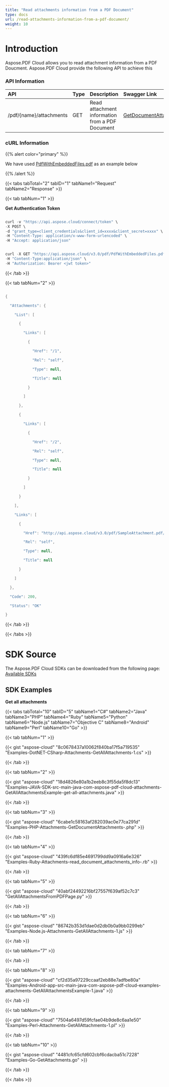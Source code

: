 ```yaml
---
title: "Read attachments information from a PDF Document"
type: docs
url: /read-attachments-information-from-a-pdf-document/
weight: 10
---
```


# **Introduction**
Aspose.PDF Cloud allows you to read attachment information from a PDF Doucment. Aspose.PDF Cloud provide the following API to achieve this
### **API Information**

|**API**|**Type**|**Description**|**Swagger Link**|
| :- | :- | :- | :- |
|/pdf/{name}/attachments|GET|Read attachment information from a PDF Document|[GetDocumentAttachments](https://apireference.aspose.cloud/pdf/#!/Attachments/GetDocumentAttachments)|
### **cURL Information**
{{% alert color="primary" %}} 

We have used [PdfWithEmbeddedFiles.pdf](https://github.com/aspose-pdf-cloud/aspose-pdf-cloud-dotnet/blob/master/pdf/attachments/PdfWithEmbeddedFiles.pdf) as an example below

{{% /alert %}} 

{{< tabs tabTotal="2" tabID="1" tabName1="Request" tabName2="Response" >}}

{{< tab tabNum="1" >}}

**Get Authentication Token**

```java

curl -v "https://api.aspose.cloud/connect/token" \
-X POST \
-d "grant_type=client_credentials&client_id=xxxx&client_secret=xxxx" \
-H "Content-Type: application/x-www-form-urlencoded" \
-H "Accept: application/json"

```

```java

curl -X GET "https://api.aspose.cloud/v3.0/pdf/PdfWithEmbeddedFiles.pdf/attachments" \
-H "Content-Type:application/json" \
-H "Authorization: Bearer <jwt token>"

```

{{< /tab >}}

{{< tab tabNum="2" >}}

```java

{

  "Attachments": {

    "List": [

      {

        "Links": [

          {

            "Href": "/1",

            "Rel": "self",

            "Type": null,

            "Title": null

          }

        ]

      },

      {

        "Links": [

          {

            "Href": "/2",

            "Rel": "self",

            "Type": null,

            "Title": null

          }

        ]

      }

    ],

    "Links": [

      {

        "Href": "http://api.aspose.cloud/v3.0/pdf/SampleAttachment.pdf/attachments",

        "Rel": "self",

        "Type": null,

        "Title": null

      }

    ]

  },

  "Code": 200,

  "Status": "OK"

}

```

{{< /tab >}}

{{< /tabs >}}
# **SDK Source**
The Aspose.PDF Cloud SDKs can be downloaded from the following page: [Available SDKs](/pdf/available-sdks/)
## **SDK Examples**
**Get all attachments**

{{< tabs tabTotal="10" tabID="5" tabName1="C#" tabName2="Java" tabName3="PHP" tabName4="Ruby" tabName5="Python" tabName6="Node.js" tabName7="Objective C" tabName8="Android" tabName9="Perl" tabName10="Go" >}}

{{< tab tabNum="1" >}}

{{< gist "aspose-cloud" "8c0678437a10062f840ba17f5a719535" "Examples-DotNET-CSharp-Attachments-GetAllAttachments-1.cs" >}}

{{< /tab >}}

{{< tab tabNum="2" >}}

{{< gist "aspose-cloud" "18d4826e80a1b2eeb8c3f55da5f8dc13" "Examples-JAVA-SDK-src-main-java-com-aspose-pdf-cloud-attachments-GetAllAttachmentsExample-get-all-attachments.java" >}}

{{< /tab >}}

{{< tab tabNum="3" >}}

{{< gist "aspose-cloud" "6cabe1c58163af282039ac0e77ca291d" "Examples-PHP-Attachments-GetDocumentAttachments-.php" >}}

{{< /tab >}}

{{< tab tabNum="4" >}}

{{< gist "aspose-cloud" "439fc6df85e4691799dd9a0916a6e326" "Examples-Ruby-Attachments-read_document_attachments_info-.rb" >}}

{{< /tab >}}

{{< tab tabNum="5" >}}

{{< gist "aspose-cloud" "40abf24492216bf27557f639af52c7c3" "GetAllAttachmentsFromPDFPage.py" >}}

{{< /tab >}}

{{< tab tabNum="6" >}}

{{< gist "aspose-cloud" "86742b353d1dae0d2db0b0a9bb0299eb" "Examples-Node.js-Attachments-GetAllAttachments-1.js" >}}

{{< /tab >}}

{{< tab tabNum="7" >}}

{{< /tab >}}

{{< tab tabNum="8" >}}

{{< gist "aspose-cloud" "cf2d35a97229ccaaf2eb88e7adfbe80a" "Examples-Android-app-src-main-java-com-aspose-pdf-cloud-examples-attachments-GetAllAttachmentsExample-1.java" >}}

{{< /tab >}}

{{< tab tabNum="9" >}}

{{< gist "aspose-cloud" "7504a6497d59fcfae04b9de8c6aa1e50" "Examples-Perl-Attachments-GetAllAttachments-1.pl" >}}

{{< /tab >}}

{{< tab tabNum="10" >}}

{{< gist "aspose-cloud" "4481cfc65cfd602cbf6cdacba51c7228" "Examples-Go-GetAttachments.go" >}}

{{< /tab >}}

{{< /tabs >}}
